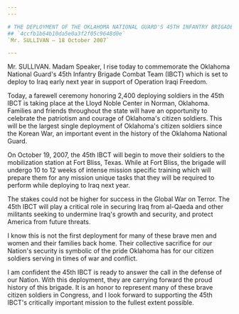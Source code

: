```yaml
---
---

# THE DEPLOYMENT OF THE OKLAHOMA NATIONAL GUARD'S 45TH INFANTRY BRIGADE  COMBAT TEAM
## `4ccfb1b64b10da5e0a3f2f05c9648d0e`
`Mr. SULLIVAN — 18 October 2007`

---
```



Mr. SULLIVAN. Madam Speaker, I rise today to commemorate the Oklahoma 
National Guard's 45th Infantry Brigade Combat Team (IBCT) which is set 
to deploy to Iraq early next year in support of Operation Iraqi 
Freedom.

Today, a farewell ceremony honoring 2,400 deploying soldiers in the 
45th IBCT is taking place at the Lloyd Noble Center in Norman, 
Oklahoma. Families and friends throughout the state will have an 
opportunity to celebrate the patriotism and courage of Oklahoma's 
citizen soldiers. This will be the largest single deployment of 
Oklahoma's citizen soldiers since the Korean War, an important event in 
the history of the Oklahoma National Guard.

On October 19, 2007, the 45th IBCT will begin to move their soldiers 
to the mobilization station at Fort Bliss, Texas. While at Fort Bliss, 
the brigade will undergo 10 to 12 weeks of intense mission specific 
training which will prepare them for any mission unique tasks that they 
will be required to perform while deploying to Iraq next year.

The stakes could not be higher for success in the Global War on 
Terror. The 45th IBCT will play a critical role in securing Iraq from 
al-Qaeda and other militants seeking to undermine Iraq's growth and 
security, and protect America from future threats.

I know this is not the first deployment for many of these brave men 
and women and their families back home. Their collective sacrifice for 
our Nation's security is symbolic of the pride Oklahoma has for our 
citizen soldiers serving in times of war and conflict.

I am confident the 45th IBCT is ready to answer the call in the 
defense of our Nation. With this deployment, they are carrying forward 
the proud history of this brigade. It is an honor to represent many of 
these brave citizen soldiers in Congress, and I look forward to 
supporting the 45th IBCT's critically important mission to the fullest 
extent possible.
